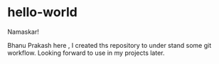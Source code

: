 # hello-world

Namaskar!

Bhanu Prakash here , I created ths repository to under stand some git workflow. 
Looking forward to use in my projects later.
